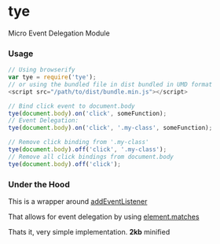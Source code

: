 # tye
Micro Event Delegation Module 


### Usage
```js
// Using browserify
var tye = require('tye');
// or using the bundled file in dist bundled in UMD format
<script src="/path/to/dist/bundle.min.js"></script>

// Bind click event to document.body
tye(document.body).on('click', someFunction);
// Event Delegation:
tye(document.body).on('click', '.my-class', someFunction);

// Remove click binding from '.my-class'
tye(document.body).off('click', '.my-class');
// Remove all click bindings from document.body
tye(document.body).off('click');
```

### Under the Hood
This is a wrapper around [addEventListener](https://developer.mozilla.org/en-US/docs/Web/API/EventTarget/addEventListener)

That allows for event delegation by using [element.matches](https://developer.mozilla.org/en-US/docs/Web/API/Element/matches)

Thats it, very simple implementation. **2kb** minified
